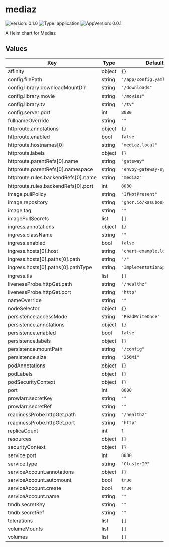 # mediaz

![Version: 0.1.0](https://img.shields.io/badge/Version-0.1.0-informational?style=flat-square) ![Type: application](https://img.shields.io/badge/Type-application-informational?style=flat-square) ![AppVersion: 0.0.1](https://img.shields.io/badge/AppVersion-0.0.1-informational?style=flat-square)

A Helm chart for Mediaz

## Values

| Key | Type | Default | Description |
|-----|------|---------|-------------|
| affinity | object | `{}` |  |
| config.filePath | string | `"/app/config.yaml"` |  |
| config.library.downloadMountDir | string | `"/downloads"` |  |
| config.library.movie | string | `"/movies"` |  |
| config.library.tv | string | `"/tv"` |  |
| config.server.port | int | `8080` |  |
| fullnameOverride | string | `""` |  |
| httproute.annotations | object | `{}` |  |
| httproute.enabled | bool | `false` |  |
| httproute.hostnames[0] | string | `"mediaz.local"` |  |
| httproute.labels | object | `{}` |  |
| httproute.parentRefs[0].name | string | `"gateway"` |  |
| httproute.parentRefs[0].namespace | string | `"envoy-gateway-system"` |  |
| httproute.rules.backendRefs[0].name | string | `"mediaz"` |  |
| httproute.rules.backendRefs[0].port | int | `8080` |  |
| image.pullPolicy | string | `"IfNotPresent"` |  |
| image.repository | string | `"ghcr.io/kasuboski/mediaz"` |  |
| image.tag | string | `""` |  |
| imagePullSecrets | list | `[]` |  |
| ingress.annotations | object | `{}` |  |
| ingress.className | string | `""` |  |
| ingress.enabled | bool | `false` |  |
| ingress.hosts[0].host | string | `"chart-example.local"` |  |
| ingress.hosts[0].paths[0].path | string | `"/"` |  |
| ingress.hosts[0].paths[0].pathType | string | `"ImplementationSpecific"` |  |
| ingress.tls | list | `[]` |  |
| livenessProbe.httpGet.path | string | `"/healthz"` |  |
| livenessProbe.httpGet.port | string | `"http"` |  |
| nameOverride | string | `""` |  |
| nodeSelector | object | `{}` |  |
| persistence.accessMode | string | `"ReadWriteOnce"` |  |
| persistence.annotations | object | `{}` |  |
| persistence.enabled | bool | `false` |  |
| persistence.labels | object | `{}` |  |
| persistence.mountPath | string | `"/config"` |  |
| persistence.size | string | `"256Mi"` |  |
| podAnnotations | object | `{}` |  |
| podLabels | object | `{}` |  |
| podSecurityContext | object | `{}` |  |
| port | int | `8080` |  |
| prowlarr.secretKey | string | `""` |  |
| prowlarr.secretRef | string | `""` |  |
| readinessProbe.httpGet.path | string | `"/healthz"` |  |
| readinessProbe.httpGet.port | string | `"http"` |  |
| replicaCount | int | `1` |  |
| resources | object | `{}` |  |
| securityContext | object | `{}` |  |
| service.port | int | `8080` |  |
| service.type | string | `"ClusterIP"` |  |
| serviceAccount.annotations | object | `{}` |  |
| serviceAccount.automount | bool | `true` |  |
| serviceAccount.create | bool | `true` |  |
| serviceAccount.name | string | `""` |  |
| tmdb.secretKey | string | `""` |  |
| tmdb.secretRef | string | `""` |  |
| tolerations | list | `[]` |  |
| volumeMounts | list | `[]` |  |
| volumes | list | `[]` |  |

